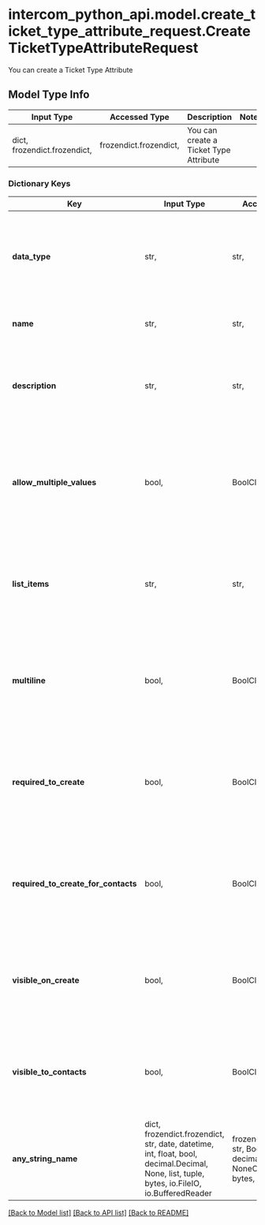 # intercom_python_api.model.create_ticket_type_attribute_request.CreateTicketTypeAttributeRequest

You can create a Ticket Type Attribute

## Model Type Info
Input Type | Accessed Type | Description | Notes
------------ | ------------- | ------------- | -------------
dict, frozendict.frozendict,  | frozendict.frozendict,  | You can create a Ticket Type Attribute | 

### Dictionary Keys
Key | Input Type | Accessed Type | Description | Notes
------------ | ------------- | ------------- | ------------- | -------------
**data_type** | str,  | str,  | The data type of the attribute | must be one of ["string", "list", "integer", "decimal", "boolean", "datetime", "files", ] 
**name** | str,  | str,  | The name of the ticket type attribute | 
**description** | str,  | str,  | The description of the attribute presented to the teammate or contact | 
**allow_multiple_values** | bool,  | BoolClass,  | Whether the attribute allows multiple files to be attached to it (only applicable to file attributes) | [optional] 
**list_items** | str,  | str,  | A comma delimited list of items for the attribute value (only applicable to list attributes) | [optional] 
**multiline** | bool,  | BoolClass,  | Whether the attribute allows multiple lines of text (only applicable to string attributes) | [optional] 
**required_to_create** | bool,  | BoolClass,  | Whether the attribute is required to be filled in when teammates are creating the ticket in Inbox. | [optional] if omitted the server will use the default value of False
**required_to_create_for_contacts** | bool,  | BoolClass,  | Whether the attribute is required to be filled in when contacts are creating the ticket in Messenger. | [optional] if omitted the server will use the default value of False
**visible_on_create** | bool,  | BoolClass,  | Whether the attribute is visible to teammates when creating a ticket in Inbox. | [optional] if omitted the server will use the default value of True
**visible_to_contacts** | bool,  | BoolClass,  | Whether the attribute is visible to contacts when creating a ticket in Messenger. | [optional] if omitted the server will use the default value of True
**any_string_name** | dict, frozendict.frozendict, str, date, datetime, int, float, bool, decimal.Decimal, None, list, tuple, bytes, io.FileIO, io.BufferedReader | frozendict.frozendict, str, BoolClass, decimal.Decimal, NoneClass, tuple, bytes, FileIO | any string name can be used but the value must be the correct type | [optional]

[[Back to Model list]](../../README.md#documentation-for-models) [[Back to API list]](../../README.md#documentation-for-api-endpoints) [[Back to README]](../../README.md)

